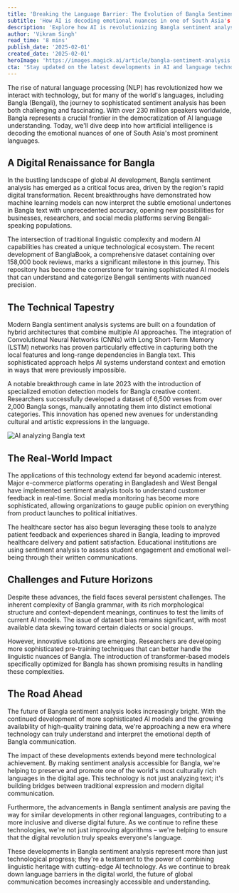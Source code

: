 ```yaml
---
title: 'Breaking the Language Barrier: The Evolution of Bangla Sentiment Analysis in the AI Era'
subtitle: 'How AI is decoding emotional nuances in one of South Asia's most prominent languages'
description: 'Explore how AI is revolutionizing Bangla sentiment analysis, enabling machines to understand the emotional nuances of one of South Asia's most prominent languages. With over 230 million speakers worldwide, this technological advancement represents a crucial step in the democratization of AI language understanding, combining traditional linguistic heritage with cutting-edge technology.'
author: 'Vikram Singh'
read_time: '8 mins'
publish_date: '2025-02-01'
created_date: '2025-02-01'
heroImage: 'https://images.magick.ai/article/bangla-sentiment-analysis.jpg'
cta: 'Stay updated on the latest developments in AI and language technology by following us on LinkedIn! Connect with our team of experts and join the conversation about the future of language processing at [https://www.linkedin.com/company/magick-ai](https://www.linkedin.com/company/magick-ai)'
---
```


The rise of natural language processing (NLP) has revolutionized how we interact with technology, but for many of the world's languages, including Bangla (Bengali), the journey to sophisticated sentiment analysis has been both challenging and fascinating. With over 230 million speakers worldwide, Bangla represents a crucial frontier in the democratization of AI language understanding. Today, we'll dive deep into how artificial intelligence is decoding the emotional nuances of one of South Asia's most prominent languages.

## A Digital Renaissance for Bangla

In the bustling landscape of global AI development, Bangla sentiment analysis has emerged as a critical focus area, driven by the region's rapid digital transformation. Recent breakthroughs have demonstrated how machine learning models can now interpret the subtle emotional undertones in Bangla text with unprecedented accuracy, opening new possibilities for businesses, researchers, and social media platforms serving Bengali-speaking populations.

The intersection of traditional linguistic complexity and modern AI capabilities has created a unique technological ecosystem. The recent development of BanglaBook, a comprehensive dataset containing over 158,000 book reviews, marks a significant milestone in this journey. This repository has become the cornerstone for training sophisticated AI models that can understand and categorize Bengali sentiments with nuanced precision.

## The Technical Tapestry

Modern Bangla sentiment analysis systems are built on a foundation of hybrid architectures that combine multiple AI approaches. The integration of Convolutional Neural Networks (CNNs) with Long Short-Term Memory (LSTM) networks has proven particularly effective in capturing both the local features and long-range dependencies in Bangla text. This sophisticated approach helps AI systems understand context and emotion in ways that were previously impossible.

A notable breakthrough came in late 2023 with the introduction of specialized emotion detection models for Bangla creative content. Researchers successfully developed a dataset of 6,500 verses from over 2,000 Bangla songs, manually annotating them into distinct emotional categories. This innovation has opened new avenues for understanding cultural and artistic expressions in the language.

![AI analyzing Bangla text](https://i.magick.ai/PIXE/1738428498824_magick_img.webp)

## The Real-World Impact

The applications of this technology extend far beyond academic interest. Major e-commerce platforms operating in Bangladesh and West Bengal have implemented sentiment analysis tools to understand customer feedback in real-time. Social media monitoring has become more sophisticated, allowing organizations to gauge public opinion on everything from product launches to political initiatives.

The healthcare sector has also begun leveraging these tools to analyze patient feedback and experiences shared in Bangla, leading to improved healthcare delivery and patient satisfaction. Educational institutions are using sentiment analysis to assess student engagement and emotional well-being through their written communications.

## Challenges and Future Horizons

Despite these advances, the field faces several persistent challenges. The inherent complexity of Bangla grammar, with its rich morphological structure and context-dependent meanings, continues to test the limits of current AI models. The issue of dataset bias remains significant, with most available data skewing toward certain dialects or social groups.

However, innovative solutions are emerging. Researchers are developing more sophisticated pre-training techniques that can better handle the linguistic nuances of Bangla. The introduction of transformer-based models specifically optimized for Bangla has shown promising results in handling these complexities.

## The Road Ahead

The future of Bangla sentiment analysis looks increasingly bright. With the continued development of more sophisticated AI models and the growing availability of high-quality training data, we're approaching a new era where technology can truly understand and interpret the emotional depth of Bangla communication.

The impact of these developments extends beyond mere technological achievement. By making sentiment analysis accessible for Bangla, we're helping to preserve and promote one of the world's most culturally rich languages in the digital age. This technology is not just analyzing text; it's building bridges between traditional expression and modern digital communication.

Furthermore, the advancements in Bangla sentiment analysis are paving the way for similar developments in other regional languages, contributing to a more inclusive and diverse digital future. As we continue to refine these technologies, we're not just improving algorithms – we're helping to ensure that the digital revolution truly speaks everyone's language.

These developments in Bangla sentiment analysis represent more than just technological progress; they're a testament to the power of combining linguistic heritage with cutting-edge AI technology. As we continue to break down language barriers in the digital world, the future of global communication becomes increasingly accessible and understanding.